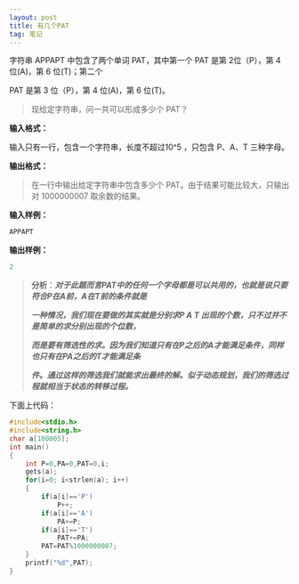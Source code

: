 ```yaml
---
layout: post
title: 有几个PAT
tag: 笔记
---
```

字符串 APPAPT 中包含了两个单词 PAT，其中第一个 PAT 是第 2位（P），第 4 位(A)，第 6 位(T)；第二个 

PAT 是第 3 位（P），第 4 位(A)，第 6 位(T)。

> 现给定字符串，问一共可以形成多少个 PAT？

**输入格式：**

输入只有一行，包含一个字符串，长度不超过10^5​​ ，只包含 P、A、T 三种字母。


**输出格式：**

> 在一行中输出给定字符串中包含多少个 PAT。由于结果可能比较大，只输出对 1000000007 取余数的结果。

**输入样例：**

```c
APPAPT
```

      
    
**输出样例：**

```c
2
```

> **分析**：***对于此题而言PAT中的任何一个字母都是可以共用的，也就是说只要符合P在A前，A在T前的条件就是***
> 
> ***一种情况，我们现在要做的其实就是分别求P A T 出现的个数，只不过并不是简单的求分别出现的个位数，***
> 
> ***而是要有筛选性的求。因为我们知道只有在P之后的A才能满足条件，同样也只有在PA之后的T才能满足条***
> 
> ***件。通过这样的筛选我们就能求出最终的解。似于动态规划，我们的筛选过程就相当于状态的转移过程。***

下面上代码：

```c
#include<stdio.h>
#include<string.h>
char a[100005];
int main()
{
    int P=0,PA=0,PAT=0,i;
    gets(a);
    for(i=0; i<strlen(a); i++)
    {
        if(a[i]=='P')
            P++;
        if(a[i]=='A')
            PA+=P;
        if(a[i]=='T')
            PAT+=PA;
        PAT=PAT%1000000007;
    }
    printf("%d",PAT);
}



```

